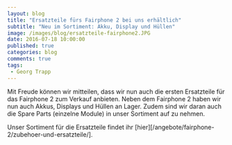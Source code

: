 ```yaml
---
layout: blog
title: "Ersatzteile fürs Fairphone 2 bei uns erhältlich"
subtitle: "Neu im Sortiment: Akku, Display und Hüllen"
image: /images/blog/ersatzteile-fairphone2.JPG
date: 2016-07-18 10:00:00
published: true
categories: blog
comments: true
tags:
 - Georg Trapp
---
```


Mit Freude können wir mitteilen, dass wir nun auch die ersten Ersatzteile für das Fairphone 2 zum Verkauf anbieten. Neben dem Fairphone 2 haben wir nun auch Akkus, Displays und Hüllen an Lager. Zudem sind wir daran auch die Spare Parts (einzelne Module) in unser Sortiment auf zu nehmen. 

Unser Sortiment für die Ersatzteile findet ihr [hier][/angebote/fairphone-2/zubehoer-und-ersatzteile/].